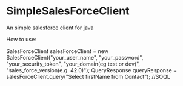 # SimpleSalesForceClient
An simple salesforce client for java

How to use:

SalesForceClient salesForceClient = new SalesForceClient("your_user_name", "your_password", "your_security_token", "your_domain(eg test or dev)", "sales_force_version(e.g. 42.0)");
QueryResponse queryResponse = salesForceClient.query("Select firstName from Contact"); //SOQL
